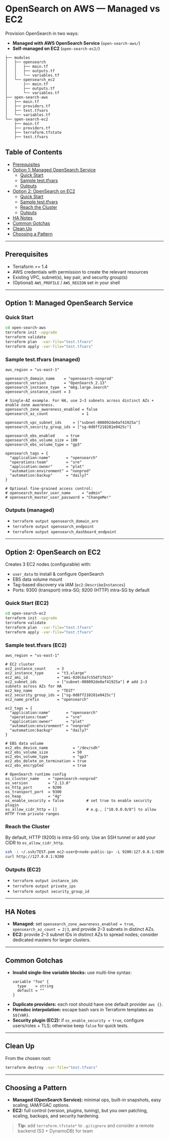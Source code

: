 # OpenSearch on AWS — Managed vs EC2

Provision OpenSearch in two ways:
- **Managed with AWS OpenSearch Service** (`open-search-aws/`)
- **Self-managed on EC2** (`open-search-ec2/`)

```
├── modules
│   ├── opensearch
│   │   ├── main.tf
│   │   ├── outputs.tf
│   │   └── variables.tf
│   └── opensearch_ec2
│       ├── main.tf
│       ├── outputs.tf
│       └── variables.tf
├── open-search-aws
│   ├── main.tf
│   ├── providers.tf
│   ├── test.tfvars
│   └── variables.tf
└── open-search-ec2
    ├── main.tf
    ├── providers.tf
    ├── terraform.tfstate
    ├── test.tfvars
```

## Table of Contents

- [Prerequisites](#prerequisites)
- [Option 1: Managed OpenSearch Service](#option-1-managed-opensearch-service)
  - [Quick Start](#quick-start)
  - [Sample test.tfvars](#sample-testtfvars)
  - [Outputs](#outputs)
- [Option 2: OpenSearch on EC2](#option-2-opensearch-on-ec2)
  - [Quick Start](#quick-start-ec2)
  - [Sample test.tfvars](#sample-testtfvars-ec2)
  - [Reach the Cluster](#reach-the-cluster)
  - [Outputs](#outputs-ec2)
- [HA Notes](#ha-notes)
- [Common Gotchas](#common-gotchas)
- [Clean Up](#clean-up)
- [Choosing a Pattern](#choosing-a-pattern)

---

## Prerequisites

- Terraform >= 1.4
- AWS credentials with permission to create the relevant resources
- Existing VPC, subnet(s), key pair, and security group(s)
- (Optional) `AWS_PROFILE` / `AWS_REGION` set in your shell

---

## Option 1: Managed OpenSearch Service

### Quick Start

```sh
cd open-search-aws
terraform init -upgrade
terraform validate
terraform plan  -var-file="test.tfvars"
terraform apply -var-file="test.tfvars"
```

### Sample test.tfvars (managed)

```hcl
aws_region = "us-east-1"

opensearch_domain_name    = "opensearch-nonprod"
opensearch_version        = "OpenSearch_2.13"
opensearch_instance_type  = "m6g.large.search"
opensearch_instance_count = 3

# Single-AZ example. For HA, use 2–3 subnets across distinct AZs + enable zone awareness.
opensearch_zone_awareness_enabled = false
opensearch_az_count               = 1

opensearch_vpc_subnet_ids     = ["subnet-008092de0af41925a"]
opensearch_security_group_ids = ["sg-0d8ff210281e0425c"]

opensearch_ebs_enabled     = true
opensearch_ebs_volume_size = 100
opensearch_ebs_volume_type = "gp3"

opensearch_tags = {
  "application:name"       = "opensearch"
  "operations:team"        = "sre"
  "application:owner"      = "plat"
  "automation:environment" = "nonprod"
  "automation:backup"      = "daily7"
}

# Optional fine-grained access control:
# opensearch_master_user_name     = "admin"
# opensearch_master_user_password = "ChangeMe!"
```

### Outputs (managed)

- `terraform output opensearch_domain_arn`
- `terraform output opensearch_endpoint`
- `terraform output opensearch_dashboard_endpoint`

---

## Option 2: OpenSearch on EC2

Creates 3 EC2 nodes (configurable) with:
- `user_data` to install & configure OpenSearch
- EBS data volume mount
- Tag-based discovery via IAM (`ec2:DescribeInstances`)
- Ports: 9300 (transport) intra-SG; 9200 (HTTP) intra-SG by default

### Quick Start (EC2)

```sh
cd open-search-ec2
terraform init -upgrade
terraform validate
terraform plan  -var-file="test.tfvars"
terraform apply -var-file="test.tfvars"
```

### Sample test.tfvars (EC2)

```hcl
aws_region = "us-east-1"

# EC2 cluster
ec2_instance_count     = 3
ec2_instance_type      = "t3.xlarge"
ec2_ami_id             = "ami-020cba7c55df1f615"
ec2_subnet_ids         = ["subnet-008092de0af41925a"] # add 2–3 subnets across AZs for HA
ec2_key_name           = "TEST"
ec2_security_group_ids = ["sg-0d8ff210281e0425c"]
ec2_name_prefix        = "opensearch"

ec2_tags = {
  "application:name"       = "opensearch"
  "operations:team"        = "sre"
  "application:owner"      = "plat"
  "automation:environment" = "nonprod"
  "automation:backup"      = "daily7"
}

# EBS data volume
ec2_ebs_device_name           = "/dev/sdh"
ec2_ebs_volume_size           = 50
ec2_ebs_volume_type           = "gp3"
ec2_ebs_delete_on_termination = true
ec2_ebs_encrypted             = true

# OpenSearch runtime config
os_cluster_name    = "opensearch-nonprod"
os_version         = "2.13.0"
os_http_port       = 9200
os_transport_port  = 9300
os_heap            = "4g"
os_enable_security = false          # set true to enable security plugin
os_allow_cidr_http = []             # e.g., ["10.0.0.0/8"] to allow HTTP from private ranges
```

### Reach the Cluster

By default, HTTP (9200) is intra-SG only. Use an SSH tunnel or add your CIDR to `os_allow_cidr_http`.

```sh
ssh -i ~/.ssh/TEST.pem ec2-user@<node-public-ip> -L 9200:127.0.0.1:9200
curl http://127.0.0.1:9200
```

### Outputs (EC2)

- `terraform output instance_ids`
- `terraform output private_ips`
- `terraform output security_group_id`

---

## HA Notes

- **Managed:** set `opensearch_zone_awareness_enabled = true`, `opensearch_az_count = 2|3`, and provide 2–3 subnets in distinct AZs.
- **EC2:** provide 2–3 subnet IDs in distinct AZs to spread nodes; consider dedicated masters for larger clusters.

---

## Common Gotchas

- **Invalid single-line variable blocks:** use multi-line syntax:
  ```hcl
  variable "foo" {
    type    = string
    default = ""
  }
  ```
- **Duplicate providers:** each root should have one default provider `aws {}`.
- **Heredoc interpolation:** escape bash vars in Terraform templates as `$${VAR}`.
- **Security plugin (EC2):** if `os_enable_security = true`, configure users/roles + TLS; otherwise keep `false` for quick tests.

---

## Clean Up

From the chosen root:

```sh
terraform destroy -var-file="test.tfvars"
```

---

## Choosing a Pattern

- **Managed (OpenSearch Service):** minimal ops, built-in snapshots, easy scaling, IAM/FGAC options.
- **EC2:** full control (version, plugins, tuning), but you own patching, scaling, backups, and security hardening.

> **Tip:** add `terraform.tfstate*` to `.gitignore` and consider a remote backend (S3 + DynamoDB) for team